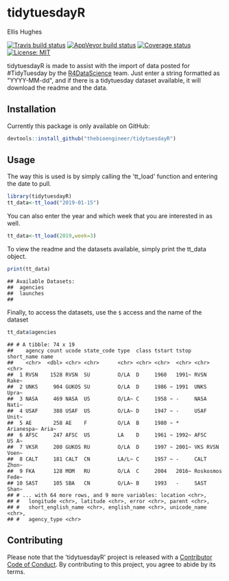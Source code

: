 tidytuesdayR
================
Ellis Hughes

[![Travis build status](https://travis-ci.com/thebioengineer/tidytuesdayR.svg?branch=master)](https://travis-ci.com/thebioengineer/tidytuesdayR)
[![AppVeyor build status](https://ci.appveyor.com/api/projects/status/github/thebioengineer/tidytuesdayR?branch=master&svg=true)](https://ci.appveyor.com/project/thebioengineer/tidytuesdayR)
[![Coverage status](https://codecov.io/gh/thebioengineer/tidytuesdayR/branch/master/graph/badge.svg)](https://codecov.io/github/thebioengineer/tidytuesdayR?branch=master)
[![License: MIT](https://img.shields.io/badge/License-MIT-yellow.svg)](https://opensource.org/licenses/MIT)

tidytuesdayR is made to assist with the import of data posted for #TidyTuesday by the [R4DataScience](https://github.com/rfordatascience) team. Just enter a string formatted as "YYYY-MM-dd", and if there is a tidytuesday dataset available, it will download the readme and the data. 

## Installation

Currently this package is only available on GitHub:
``` r
devtools::install_github("thebioengineer/tidytuesdayR")
```

## Usage

The way this is used is by simply calling the 'tt_load' function and entering the date to pull.

``` r 
library(tidytuesdayR)
tt_data<-tt_load("2019-01-15")

```

You can also enter the year and which week that you are interested in as well.
``` r
tt_data<-tt_load(2019,week=3) 

```

To view the readme and the datasets available, simply print the tt_data object.

``` r
print(tt_data)
```

    ## Available Datasets:
    ##  agencies 
    ##  launches 
    ##  

Finally, to access the datasets, use the `$` access and the name of the dataset

``` r
tt_data$agencies
```

    ## # A tibble: 74 x 19
    ##    agency count ucode state_code type  class tstart tstop short_name name 
    ##    <chr>  <dbl> <chr> <chr>      <chr> <chr> <chr>  <chr> <chr>      <chr>
    ##  1 RVSN    1528 RVSN  SU         O/LA  D     1960   1991~ RVSN       Rake~
    ##  2 UNKS     904 GUKOS SU         O/LA  D     1986 ~ 1991  UNKS       Upra~
    ##  3 NASA     469 NASA  US         O/LA~ C     1958 ~ -     NASA       Nati~
    ##  4 USAF     388 USAF  US         O/LA~ D     1947 ~ -     USAF       Unit~
    ##  5 AE       258 AE    F          O/LA  B     1980 ~ *     Arianespa~ Aria~
    ##  6 AFSC     247 AFSC  US         LA    D     1961 ~ 1992~ AFSC       US A~
    ##  7 VKSR     200 GUKOS RU         O/LA  D     1997 ~ 2001~ VKS RVSN   Voen~
    ##  8 CALT     181 CALT  CN         LA/L~ C     1957 ~ -     CALT       Zhon~
    ##  9 FKA      128 MOM   RU         O/LA  C     2004   2016~ Roskosmos  Fede~
    ## 10 SAST     105 SBA   CN         O/LA~ B     1993   -     SAST       Shan~
    ## # ... with 64 more rows, and 9 more variables: location <chr>,
    ## #   longitude <chr>, latitude <chr>, error <chr>, parent <chr>,
    ## #   short_english_name <chr>, english_name <chr>, unicode_name <chr>,
    ## #   agency_type <chr>
    
    
## Contributing
Please note that the 'tidytuesdayR' project is released with a [Contributor Code of Conduct](CODE_OF_CONDUCT.md). By contributing to this project, you agree to abide by its terms.


